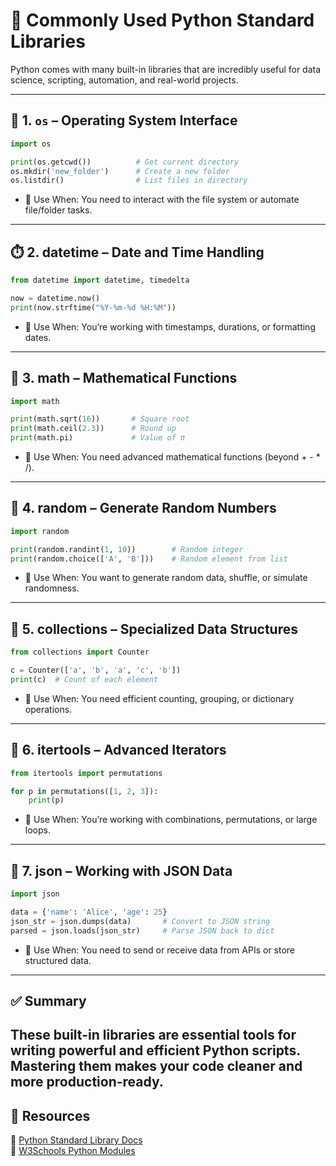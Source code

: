 # 🧰 Commonly Used Python Standard Libraries

Python comes with many built-in libraries that are incredibly useful for data science, scripting, automation, and real-world projects.

---

## 📂 1. `os` – Operating System Interface

```python
import os

print(os.getcwd())          # Get current directory
os.mkdir('new_folder')      # Create a new folder
os.listdir()                # List files in directory
```
- 📝 Use When: You need to interact with the file system or automate file/folder tasks.


---


## ⏱️ 2. datetime – Date and Time Handling

```python
from datetime import datetime, timedelta

now = datetime.now()
print(now.strftime("%Y-%m-%d %H:%M"))
```
- 📝 Use When: You’re working with timestamps, durations, or formatting dates.


---


## 🧮 3. math – Mathematical Functions

```python
import math

print(math.sqrt(16))       # Square root
print(math.ceil(2.3))      # Round up
print(math.pi)             # Value of π
```
- 📝 Use When: You need advanced mathematical functions (beyond + - * /).


---


## 🧪 4. random – Generate Random Numbers
```python
import random

print(random.randint(1, 10))        # Random integer
print(random.choice(['A', 'B']))    # Random element from list
```
- 📝 Use When: You want to generate random data, shuffle, or simulate randomness.


---


## 🧵 5. collections – Specialized Data Structures

```python
from collections import Counter

c = Counter(['a', 'b', 'a', 'c', 'b'])
print(c)  # Count of each element
```
- 📝 Use When: You need efficient counting, grouping, or dictionary operations.


---


## 🧰 6. itertools – Advanced Iterators

```python
from itertools import permutations

for p in permutations([1, 2, 3]):
    print(p)
```
- 📝 Use When: You’re working with combinations, permutations, or large loops.



---


## 🧪 7. json – Working with JSON Data

```python
import json

data = {'name': 'Alice', 'age': 25}
json_str = json.dumps(data)       # Convert to JSON string
parsed = json.loads(json_str)     # Parse JSON back to dict
```
- 📝 Use When: You need to send or receive data from APIs or store structured data.

---


## ✅ Summary
These built-in libraries are essential tools for writing powerful and efficient Python scripts. Mastering them makes your code cleaner and more production-ready.
---

## 🔗 Resources

📘 [Python Standard Library Docs](https://docs.python.org/3/library/index.html)  
📘 [W3Schools Python Modules](https://www.w3schools.com/python/python_modules.asp)
